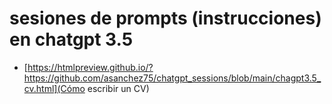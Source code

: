 # sesiones de prompts (instrucciones) en chatgpt 3.5 

* [https://htmlpreview.github.io/?https://github.com/asanchez75/chatgpt_sessions/blob/main/chagpt3.5_cv.html](Cómo escribir un CV)
